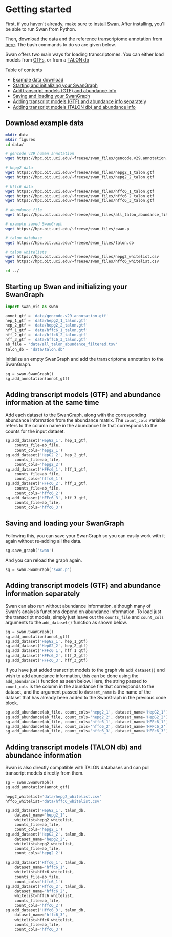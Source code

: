 # Getting started

First, if you haven't already, make sure to [install Swan](../#installation). After installing, you'll be able to run Swan from Python.

Then, download the data and the reference transcriptome annotation from [here](https://hpc.oit.uci.edu/~freese/swan_files/). The bash commands to do so are given below.

Swan offers two main ways for loading transcriptomes. You can either load models from [GTFs](getting_started.md#adding-transcript-models-gtf-and-abundance-information-at-the-same-time), or from a [TALON db](getting_started.md#adding-transcript-models-talon-db-and-abundance-information)

Table of contents

* [Example data download](getting_started.md#download-example-data)
* [Starting and initializing your SwanGraph](getting_started.md#starting-up-swan-and-initializing-your-swangraph)
* [Add transcript models \(GTF\) and abundance info](getting_started.md#adding-transcript-models-gtf-and-abundance-information-at-the-same-time)
* [Saving and loading your SwanGraph](getting_started.md#saving-and-loading-your-swangraph)
* [Adding transcript models \(GTF\) and abundance info separately](getting_started.md#adding-transcript-models-gtf-and-abundance-information-separately)
* [Adding transcript models \(TALON db\) and abundance info](getting_started.md#adding-transcript-models-talon-db-and-abundance-information)

## Download example data

```bash
mkdir data
mkdir figures
cd data/

# gencode v29 human annotation
wget https://hpc.oit.uci.edu/~freese/swan_files/gencode.v29.annotation.gtf

# hepg2 data
wget https://hpc.oit.uci.edu/~freese/swan_files/hepg2_1_talon.gtf
wget https://hpc.oit.uci.edu/~freese/swan_files/hepg2_2_talon.gtf

# hffc6 data
wget https://hpc.oit.uci.edu/~freese/swan_files/hffc6_1_talon.gtf
wget https://hpc.oit.uci.edu/~freese/swan_files/hffc6_2_talon.gtf
wget https://hpc.oit.uci.edu/~freese/swan_files/hffc6_3_talon.gtf

# abundance file
wget https://hpc.oit.uci.edu/~freese/swan_files/all_talon_abundance_filtered.tsv

# example saved SwanGraph
wget https://hpc.oit.uci.edu/~freese/swan_files/swan.p

# talon database
wget https://hpc.oit.uci.edu/~freese/swan_files/talon.db

# talon whitelists
wget https://hpc.oit.uci.edu/~freese/swan_files/hepg2_whitelist.csv
wget https://hpc.oit.uci.edu/~freese/swan_files/hffc6_whitelist.csv

cd ../
```

## Starting up Swan and initializing your SwanGraph

```python
import swan_vis as swan

annot_gtf = 'data/gencode.v29.annotation.gtf'
hep_1_gtf = 'data/hepg2_1_talon.gtf'
hep_2_gtf = 'data/hepg2_2_talon.gtf'
hff_1_gtf = 'data/hffc6_1_talon.gtf'
hff_2_gtf = 'data/hffc6_2_talon.gtf'
hff_3_gtf = 'data/hffc6_3_talon.gtf'
ab_file = 'data/all_talon_abundance_filtered.tsv'
talon_db = 'data/talon.db'
```

Initialize an empty SwanGraph and add the transcriptome annotation to the SwanGraph.

```python
sg = swan.SwanGraph()
sg.add_annotation(annot_gtf)
```

## Adding transcript models \(GTF\) and abundance information at the same time

Add each dataset to the SwanGraph, along with the corresponding abundance information from the abundance matrix. The `count_cols` variable refers to the column name in the abundance file that corresponds to the counts for the input dataset.

```python
sg.add_dataset('HepG2_1', hep_1_gtf,
    counts_file=ab_file,
    count_cols='hepg2_1')
sg.add_dataset('HepG2_2', hep_2_gtf,
    counts_file=ab_file,
    count_cols='hepg2_2')
sg.add_dataset('HFFc6_1', hff_1_gtf,
    counts_file=ab_file,
    count_cols='hffc6_1')
sg.add_dataset('HFFc6_2', hff_2_gtf,
    counts_file=ab_file,
    count_cols='hffc6_2')
sg.add_dataset('HFFc6_3', hff_3_gtf,
    counts_file=ab_file,
    count_cols='hffc6_3')
```

## Saving and loading your SwanGraph

Following this, you can save your SwanGraph so you can easily work with it again without re-adding all the data.

```python
sg.save_graph('swan')
```

And you can reload the graph again.

```python
sg = swan.SwanGraph('swan.p')
```

## Adding transcript models \(GTF\) and abundance information separately

Swan can also run without abundance information, although many of Swan's analysis functions depend on abundance information. To load just the transcript models, simply just leave out the `counts_file` and `count_cols` arguments to the `add_dataset()` function as shown below.

```python
sg = swan.SwanGraph()
sg.add_annotation(annot_gtf)
sg.add_dataset('HepG2_1', hep_1_gtf)
sg.add_dataset('HepG2_2', hep_2_gtf)
sg.add_dataset('HFFc6_1', hff_1_gtf)
sg.add_dataset('HFFc6_2', hff_2_gtf)
sg.add_dataset('HFFc6_3', hff_3_gtf)
```

If you have just added transcript models to the graph via `add_dataset()` and wish to add abundance information, this can be done using the `add_abundance()` function as seen below. Here, the string passed to `count_cols` is the column in the abundance file that corresponds to the dataset, and the argument passed to `dataset_name` is the name of the dataset that has already been added to the SwanGraph in the previous code block.

```python
sg.add_abundance(ab_file, count_cols='hepg2_1', dataset_name='HepG2_1')
sg.add_abundance(ab_file, count_cols='hepg2_2', dataset_name='HepG2_2')
sg.add_abundance(ab_file, count_cols='hffc6_1', dataset_name='HFFc6_1')
sg.add_abundance(ab_file, count_cols='hffc6_2', dataset_name='HFFc6_2')
sg.add_abundance(ab_file, count_cols='hffc6_3', dataset_name='HFFc6_3')
```

## Adding transcript models \(TALON db\) and abundance information

Swan is also directly compatible with TALON databases and can pull transcript models directly from them.

```python
sg = swan.SwanGraph()
sg.add_annotation(annot_gtf)

hepg2_whitelist='data/hepg2_whitelist.csv'
hffc6_whitelist='data/hffc6_whitelist.csv'
```

```python
sg.add_dataset('HepG2_1', talon_db,
    dataset_name='hepg2_1',
    whitelist=hepg2_whitelist,
    counts_file=ab_file,
    count_cols='hepg2_1')
sg.add_dataset('HepG2_2', talon_db,
    dataset_name='hepg2_2',
    whitelist=hepg2_whitelist,
    counts_file=ab_file,
    count_cols='hepg2_2')

sg.add_dataset('Hffc6_1', talon_db,
    dataset_name='hffc6_1',
    whitelist=hffc6_whitelist,
    counts_file=ab_file,
    count_cols='hffc6_1')
sg.add_dataset('Hffc6_2', talon_db,
    dataset_name='hffc6_2',
    whitelist=hffc6_whitelist,
    counts_file=ab_file,
    count_cols='hffc6_2')
sg.add_dataset('Hffc6_3', talon_db,
    dataset_name='hffc6_3',
    whitelist=hffc6_whitelist,
    counts_file=ab_file,
    count_cols='hffc6_3')
```

